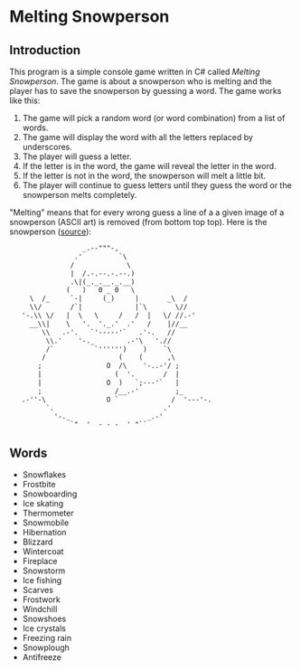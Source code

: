 # Melting Snowperson

## Introduction

This program is a simple console game written in C# called *Melting Snowperson*. The game is about a snowperson who is melting and the player has to save the snowperson by guessing a word. The game works like this:

1. The game will pick a random word (or word combination) from a list of words.
2. The game will display the word with all the letters replaced by underscores.
3. The player will guess a letter.
4. If the letter is in the word, the game will reveal the letter in the word.
5. If the letter is not in the word, the snowperson will melt a little bit.
6. The player will continue to guess letters until they guess the word or the snowperson melts completely.

"Melting" means that for every wrong guess a line of a a given image of a snowperson (ASCII art) is removed (from bottom top top). Here is the snowperson ([source](https://ascii.co.uk/art/snowman)):

```txt
                  _.--"""-,
                .'         `\
               /             \
               |  /.-.--.-.--.)
               .\|(_._.__._.__)
              (   )   0 _ 0   \
     \  /_     `-|     (_)     |       _\  /
     \\/       /`|             |`\       \//
   '-.\\ \/   |  \   \     /   /  |   \/ //.-'
     __\\|    \   '.  '._.'  .'   /    |//__
        \\   .-'.   `'-----'`   .'-.   //
         \\.'    '-._        .-'\   './/
         /`          `'''''')    )    `\
        /                  (    (      ,\
       ;                O  /\    '-..-'/ ;
       |                  (  '.       /  |
       |                O  )   `;---'`   |
       ;                  /__.-'         ;_
   .-''-\               O `             /  '---'-.
         `.                           .'
           '-._                   _.-'
               `"  '  - - -  ' "``
```

## Words

* Snowflakes
* Frostbite
* Snowboarding
* Ice skating
* Thermometer
* Snowmobile
* Hibernation
* Blizzard
* Wintercoat
* Fireplace
* Snowstorm
* Ice fishing
* Scarves
* Frostwork
* Windchill
* Snowshoes
* Ice crystals
* Freezing rain
* Snowplough
* Antifreeze
